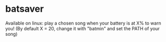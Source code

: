 # batsaver
Available on linux: play a chosen song when your battery is at X% to warn you! (By default X = 20, change it with "batmin"  and set the PATH of your song)
